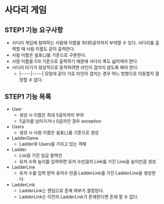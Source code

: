 # 사다리 게임
## STEP1 기능 요구사항
* 사다리 게임에 참여하는 사람에 이름을 최대5글자까지 부여할 수 있다. 사다리를 출력할 때 사람 이름도 같이 출력한다.
* 사람 이름은 쉼표(,)를 기준으로 구분한다.
* 사람 이름을 5자 기준으로 출력하기 때문에 사다리 폭도 넓어져야 한다.
* 사다리 타기가 정상적으로 동작하려면 라인이 겹치지 않도록 해야 한다.
  * |-----|-----| 모양과 같이 가로 라인이 겹치는 경우 어느 방향으로 이동할지 결정할 수 없다.

## STEP1 기능 목록
* User
  * 생성 시 이름은 최대 5글자까지 부여
  * 5글자를 넘어가거나 0글자인 경우 exception
* Users
  * 생성 시 사람 이름은 쉼표(,)를 기준으로 생성
* LadderGame
  * Ladder와 Users를 가지고 있는 객체
* Ladder
  * List<LadderLine>을 가진 일급 컬렉션
  * 유저 수와 높이를 입력하면 유저 수만큼의 Link를 가진 Line을 높이만큼 생성
* LadderLine
  * 유저 수를 입력 받아 유저수 만큼 LadderLink를 가진 LadderLine을 생성한다.
* LadderLink
  * LadderLink는 랜덤으로 존재 여부가 결정된다.
  * LadderLink는 이전의 LadderLink가 존재한다면 존재 할 수 없다.